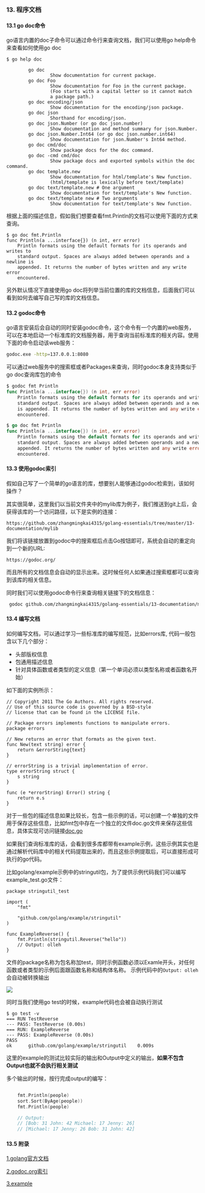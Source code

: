 ### 13. 程序文档
#### 13.1 go doc命令

go语言内置的doc子命令可以通过命令行来查询文档，我们可以使用go help命令来查看如何使用go doc

```
$ go help doc

        go doc
                Show documentation for current package.
        go doc Foo
                Show documentation for Foo in the current package.
                (Foo starts with a capital letter so it cannot match
                a package path.)
        go doc encoding/json
                Show documentation for the encoding/json package.
        go doc json
                Shorthand for encoding/json.
        go doc json.Number (or go doc json.number)
                Show documentation and method summary for json.Number.
        go doc json.Number.Int64 (or go doc json.number.int64)
                Show documentation for json.Number's Int64 method.
        go doc cmd/doc
                Show package docs for the doc command.
        go doc -cmd cmd/doc
                Show package docs and exported symbols within the doc command.
        go doc template.new
                Show documentation for html/template's New function.
                (html/template is lexically before text/template)
        go doc text/template.new # One argument
                Show documentation for text/template's New function.
        go doc text/template new # Two arguments
                Show documentation for text/template's New function.

```
根据上面的描述信息，假如我们想要查看fmt.Println的文档可以使用下面的方式来查询。
```
$ go doc fmt.Println
func Println(a ...interface{}) (n int, err error)
    Println formats using the default formats for its operands and writes to
    standard output. Spaces are always added between operands and a newline is
    appended. It returns the number of bytes written and any write error
    encountered.

```
另外默认情况下直接使用go doc将列举当前位置的库的文档信息，后面我们可以看到如何去编写自己写的库的文档信息。
 
#### 13.2 godoc命令

go语言安装后会自动的同时安装godoc命令，这个命令有一个内置的web服务，可以在本地启动一个标准库的文档服务器，用于查询当前标准库的相关内容。使用下面的命令启动该web服务：

```sh
godoc.exe -http=137.0.0.1:8080
```
可以通过web服务中的搜索框或者Packages来查询，同时godoc本身支持类似于go doc查询库包的命令

```go
$ godoc fmt Println
func Println(a ...interface{}) (n int, err error)
    Println formats using the default formats for its operands and writes to
    standard output. Spaces are always added between operands and a newline
    is appended. It returns the number of bytes written and any write error
    encountered.

$ go doc fmt Println
func Println(a ...interface{}) (n int, err error)
    Println formats using the default formats for its operands and writes to
    standard output. Spaces are always added between operands and a newline is
    appended. It returns the number of bytes written and any write error
    encountered.

```

#### 13.3 使用godoc索引

假如自己写了一个简单的go语言的库，想要别人能够通过godoc检索到，该如何操作？

其实很简单，这里我们以当前文件夹中的mylib库为例子，我们推送到git上后，会获得该库的一个访问路径，以下是实例的连接：
```
https://github.com/zhangmingkai4315/golang-essentials/tree/master/13-documentation/mylib
```

我们将该链接放置到godoc中的搜索框后点击Go按钮即可，系统会自动的重定向到一个新的URL:
```
https://godoc.org/
```
而且所有的文档信息会自动的显示出来。这时候任何人如果通过搜索框都可以查询到该库的相关信息。

同时我们可以使用godoc命令行来查询相关链接下的文档信息：

```sh
 godoc github.com/zhangmingkai4315/golang-essentials/13-documentation/mylib

```

#### 13.4 编写文档

如何编写文档，可以通过学习一些标准库的编写规范，比如errors库, 代码一般包含以下几个部分：
- 头部版权信息
- 包通用描述信息
- 针对具体函数或者类型的定义信息（第一个单词必须以类型名称或者函数名开始）

如下面的实例所示：

```
// Copyright 2011 The Go Authors. All rights reserved.
// Use of this source code is governed by a BSD-style
// license that can be found in the LICENSE file.

// Package errors implements functions to manipulate errors.
package errors

// New returns an error that formats as the given text.
func New(text string) error {
	return &errorString{text}
}

// errorString is a trivial implementation of error.
type errorString struct {
	s string
}

func (e *errorString) Error() string {
	return e.s
}

```

对于一些包的描述信息如果比较长，包含一些示例的话，可以创建一个单独的文件用于保存这些信息，比如fmt包中存在一个独立的文件doc.go文件来保存这些信息，具体实现可访问链接[doc.go](https://golang.org/src/fmt/doc.go)

如果我们查询标准库的话，会看到很多库都带有example示例，这些示例其实也是通过解析代码库中的相关代码提取出来的，而且这些示例提取后，可以直接形成可执行的go代码。

比如golang/example示例中的stringutil包，为了提供示例代码我们可以编写example_test.go文件：
```
package stringutil_test

import (
    "fmt"

    "github.com/golang/example/stringutil"
)

func ExampleReverse() {
    fmt.Println(stringutil.Reverse("hello"))
    // Output: olleh
}
```

文件的package名称为包名称加test，同时示例函数必须以Examle开头，对任何函数或者类型的示例后面跟函数名称和结构体名称。
示例代码中的```Output: olleh```会自动被转换输出

![](https://blog.golang.org/examples/reverse.png)

同时当我们使用go test的时候，example代码也会被自动执行测试
```
$ go test -v
=== RUN TestReverse
--- PASS: TestReverse (0.00s)
=== RUN: ExampleReverse
--- PASS: ExampleReverse (0.00s)
PASS
ok      github.com/golang/example/stringutil    0.009s
```

这里的example的测试比较实际的输出和Output中定义的输出，**如果不包含Output也就不会执行相关测试**

多个输出的时候，按行完成output的编写：

```go

    fmt.Println(people)
    sort.Sort(ByAge(people))
    fmt.Println(people)

    // Output:
    // [Bob: 31 John: 42 Michael: 17 Jenny: 26]
    // [Michael: 17 Jenny: 26 Bob: 31 John: 42]
```

#### 13.5 附录

[1.golang官方文档](https://golang.org/doc/)

[2.godoc.org索引](https://godoc.org/)

[3.example](https://blog.golang.org/examples)
